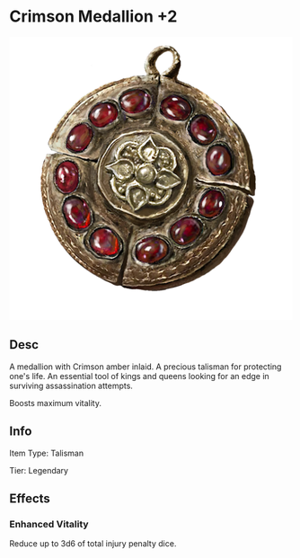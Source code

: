 # Crimson Medallion +2

![Copyrighted Image](CrimsonMedallion+2.png)

## Desc

A medallion with Crimson amber inlaid. A precious talisman for protecting one's life. An essential tool of kings and queens looking for an edge in surviving assassination attempts. 



Boosts maximum vitality.

## Info

Item Type: Talisman

Tier: Legendary

## Effects

### Enhanced Vitality

Reduce up to 3d6 of total injury penalty dice.
